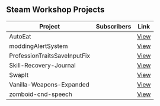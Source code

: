 ## Steam Workshop Projects

<!-- START:WORKSHOP -->

| Project | Subscribers | Link |
|---------|-------------|------|
| AutoEat |   | [View](https://steamcommunity.com/sharedfiles/filedetails/?id=2365757229) |
| moddingAlertSystem |   | [View](https://steamcommunity.com/sharedfiles/filedetails/?id=3077900375) |
| ProfessionTraitsSaveInputFix |   | [View](https://steamcommunity.com/sharedfiles/filedetails/?id=2356478970) |
| Skill-Recovery-Journal |   | [View](https://steamcommunity.com/sharedfiles/filedetails/?id=2503622437) |
| SwapIt |   | [View](https://steamcommunity.com/sharedfiles/filedetails/?id=2366717227) |
| Vanilla-Weapons-Expanded |   | [View](https://steamcommunity.com/sharedfiles/filedetails/?id=2357915214) |
| zomboid-cnd-speech |   | [View](https://steamcommunity.com/sharedfiles/filedetails/?id=2398253681) |

<!-- END:WORKSHOP -->